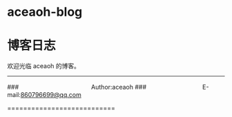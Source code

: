 # aceaoh-blog
博客日志
===========================
欢迎光临 aceaoh 的博客。

****
###　　　　　　　　　　　　Author:aceaoh
###　　　　　　　　　 E-mail:860796699@qq.com

===========================
